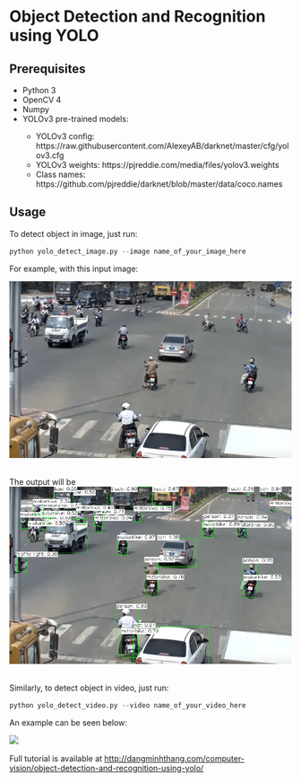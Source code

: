 # Object Detection and Recognition using YOLO

## Prerequisites

<ul>
<li>Python 3</li>
<li>OpenCV 4</li>
<li>Numpy</li>
<li>YOLOv3 pre-trained models:</li>
  <ul>
  <li>YOLOv3 config: https://raw.githubusercontent.com/AlexeyAB/darknet/master/cfg/yolov3.cfg</li>
  <li>YOLOv3 weights: https://pjreddie.com/media/files/yolov3.weights</li>
  <li>Class names: https://github.com/pjreddie/darknet/blob/master/data/coco.names</li>
  </ul>
</ul>

## Usage

To detect object in image, just run:

```Python
python yolo_detect_image.py --image name_of_your_image_here
```

For example, with this input image:

<img src="https://github.com/minhthangdang/minhthangdang.github.io/blob/master/YOLO-example.png?raw=true" alt="YOLO input image" title="YOLO input image">
<br><br>

The output will be
<img src="https://github.com/minhthangdang/minhthangdang.github.io/blob/master/YOLO-output.png?raw=true" alt="YOLO input image" title="YOLO input image">
<br><br>

Similarly, to detect object in video, just run:

```python
python yolo_detect_video.py --video name_of_your_video_here
```

An example can be seen below:

[![](http://img.youtube.com/vi/5Zt7ohK2Rjk/0.jpg)](http://www.youtube.com/watch?v=5Zt7ohK2Rjk "")

Full tutorial is available at http://dangminhthang.com/computer-vision/object-detection-and-recognition-using-yolo/
